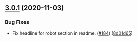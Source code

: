 ## [3.0.1](https://github.com/thenativeweb/partof/compare/3.0.0...3.0.1) (2020-11-03)


### Bug Fixes

* Fix headline for robot section in readme. ([#184](https://github.com/thenativeweb/partof/issues/184)) ([8d01d65](https://github.com/thenativeweb/partof/commit/8d01d65b1ff707fb183f008d7c5da26cca438b08))
